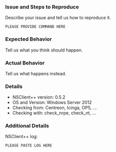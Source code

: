 ### Issue and Steps to Reproduce

Describe your issue and tell us how to reproduce it.

```
PLEASE PROVIDE COMMAND HERE
```

### Expected Behavior

Tell us what you think should happen.

### Actual Behavior

Tell us what happens instead.

### Details

* NSClient++ version: 0.5.2
* OS and Version: Windows Server 2012
* Checking from: Centreon, Icinga, OP5, ...
* Checking with: check_nrpe, check_nt, ...

### Additional Details

NSClient++ log:
```
PLEASE PASTE LOG HERE
```
